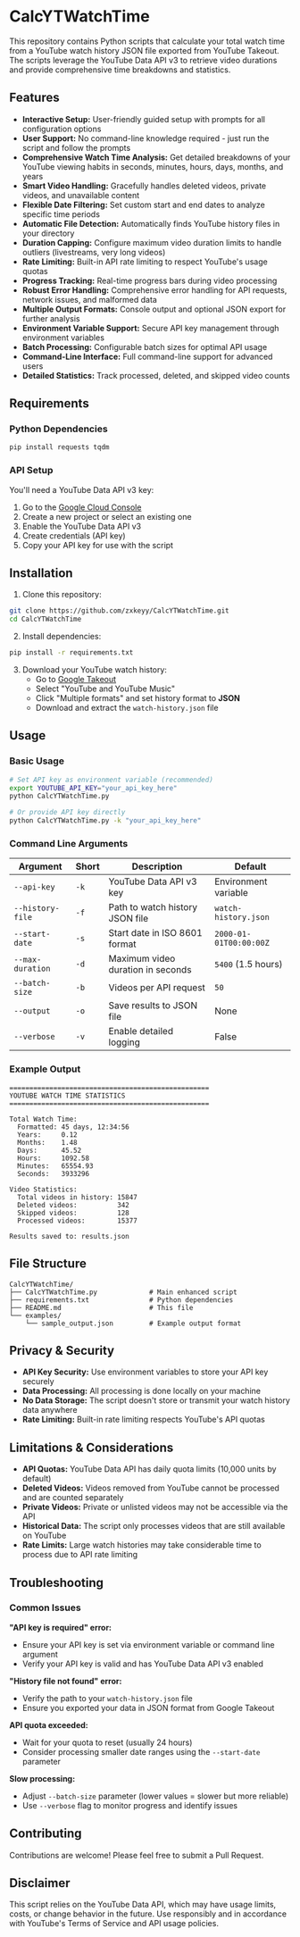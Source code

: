 # CalcYTWatchTime

This repository contains Python scripts that calculate your total watch time from a YouTube watch history JSON file exported from YouTube Takeout. The scripts leverage the YouTube Data API v3 to retrieve video durations and provide comprehensive time breakdowns and statistics.

## Features

- **Interactive Setup:** User-friendly guided setup with prompts for all configuration options
- **User Support:** No command-line knowledge required - just run the script and follow the prompts
- **Comprehensive Watch Time Analysis:** Get detailed breakdowns of your YouTube viewing habits in seconds, minutes, hours, days, months, and years
- **Smart Video Handling:** Gracefully handles deleted videos, private videos, and unavailable content
- **Flexible Date Filtering:** Set custom start and end dates to analyze specific time periods
- **Automatic File Detection:** Automatically finds YouTube history files in your directory
- **Duration Capping:** Configure maximum video duration limits to handle outliers (livestreams, very long videos)
- **Rate Limiting:** Built-in API rate limiting to respect YouTube's usage quotas
- **Progress Tracking:** Real-time progress bars during video processing
- **Robust Error Handling:** Comprehensive error handling for API requests, network issues, and malformed data
- **Multiple Output Formats:** Console output and optional JSON export for further analysis
- **Environment Variable Support:** Secure API key management through environment variables
- **Batch Processing:** Configurable batch sizes for optimal API usage
- **Command-Line Interface:** Full command-line support for advanced users
- **Detailed Statistics:** Track processed, deleted, and skipped video counts

## Requirements

### Python Dependencies
```bash
pip install requests tqdm
```

### API Setup
You'll need a YouTube Data API v3 key:
1. Go to the [Google Cloud Console](https://console.cloud.google.com/)
2. Create a new project or select an existing one
3. Enable the YouTube Data API v3
4. Create credentials (API key)
5. Copy your API key for use with the script

## Installation

1. Clone this repository:
```bash
git clone https://github.com/zxkeyy/CalcYTWatchTime.git
cd CalcYTWatchTime
```

2. Install dependencies:
```bash
pip install -r requirements.txt
```

3. Download your YouTube watch history:
   - Go to [Google Takeout](https://takeout.google.com/)
   - Select "YouTube and YouTube Music"
   - Click "Multiple formats" and set history format to **JSON**
   - Download and extract the `watch-history.json` file

## Usage

### Basic Usage
```bash
# Set API key as environment variable (recommended)
export YOUTUBE_API_KEY="your_api_key_here"
python CalcYTWatchTime.py

# Or provide API key directly
python CalcYTWatchTime.py -k "your_api_key_here"
```

### Command Line Arguments

| Argument | Short | Description | Default |
|----------|-------|-------------|---------|
| `--api-key` | `-k` | YouTube Data API v3 key | Environment variable |
| `--history-file` | `-f` | Path to watch history JSON file | `watch-history.json` |
| `--start-date` | `-s` | Start date in ISO 8601 format | `2000-01-01T00:00:00Z` |
| `--max-duration` | `-d` | Maximum video duration in seconds | `5400` (1.5 hours) |
| `--batch-size` | `-b` | Videos per API request | `50` |
| `--output` | `-o` | Save results to JSON file | None |
| `--verbose` | `-v` | Enable detailed logging | False |

### Example Output

```
==================================================
YOUTUBE WATCH TIME STATISTICS
==================================================

Total Watch Time:
  Formatted: 45 days, 12:34:56
  Years:     0.12
  Months:    1.48
  Days:      45.52
  Hours:     1092.58
  Minutes:   65554.93
  Seconds:   3933296

Video Statistics:
  Total videos in history: 15847
  Deleted videos:          342
  Skipped videos:          128
  Processed videos:        15377

Results saved to: results.json
```

## File Structure

```
CalcYTWatchTime/
├── CalcYTWatchTime.py             # Main enhanced script
├── requirements.txt               # Python dependencies
├── README.md                      # This file
└── examples/
    └── sample_output.json         # Example output format
```

## Privacy & Security

- **API Key Security:** Use environment variables to store your API key securely
- **Data Processing:** All processing is done locally on your machine
- **No Data Storage:** The script doesn't store or transmit your watch history data anywhere
- **Rate Limiting:** Built-in rate limiting respects YouTube's API quotas

## Limitations & Considerations

- **API Quotas:** YouTube Data API has daily quota limits (10,000 units by default)
- **Deleted Videos:** Videos removed from YouTube cannot be processed and are counted separately
- **Private Videos:** Private or unlisted videos may not be accessible via the API
- **Historical Data:** The script only processes videos that are still available on YouTube
- **Rate Limits:** Large watch histories may take considerable time to process due to API rate limiting

## Troubleshooting

### Common Issues

**"API key is required" error:**
- Ensure your API key is set via environment variable or command line argument
- Verify your API key is valid and has YouTube Data API v3 enabled

**"History file not found" error:**
- Verify the path to your `watch-history.json` file
- Ensure you exported your data in JSON format from Google Takeout

**API quota exceeded:**
- Wait for your quota to reset (usually 24 hours)
- Consider processing smaller date ranges using the `--start-date` parameter

**Slow processing:**
- Adjust `--batch-size` parameter (lower values = slower but more reliable)
- Use `--verbose` flag to monitor progress and identify issues

## Contributing

Contributions are welcome! Please feel free to submit a Pull Request.


## Disclaimer

This script relies on the YouTube Data API, which may have usage limits, costs, or change behavior in the future. Use responsibly and in accordance with YouTube's Terms of Service and API usage policies.
